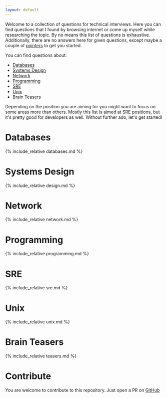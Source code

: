 ```yaml
---
layout: default
---
```


Welcome to a collection of questions for technical interviews. 
Here you can find questions that I found by browsing internet or 
come up myself while researching the topic. By no means this list 
of questions is exhaustive. Additionally, there are no answers here 
for given questions, except maybe a couple of 
[pointers](https://en.wikipedia.org/wiki/Pointer_(computer_programming)) to get you started. 

You can find questions about:
- [Databases](#databases)
- [Systems Design](#systems-design)
- [Network](#network)
- [Programming](#programming)
- [SRE](#sre)
- [Unix](#unix)
- [Brain Teasers](#brain-teasers)

Depending on the position you are aiming for you might want to focus on some areas more than others.
Mostly this list is aimed at SRE positions, but it's pretty good for developers as well. 
Without further ado, let's get started!

# Databases
{% include_relative databases.md %}

# Systems Design
{% include_relative design.md %}

# Network
{% include_relative network.md %}

# Programming
{% include_relative programming.md %}

# SRE
{% include_relative sre.md %}

# Unix
{% include_relative unix.md %}

# Brain Teasers
{% include_relative teasers.md %}

# Contribute
You are welcome to contribute to this repository. Just open a PR on [GitHub](https://github.com/leroy-jenkins-x/sre-interview)
